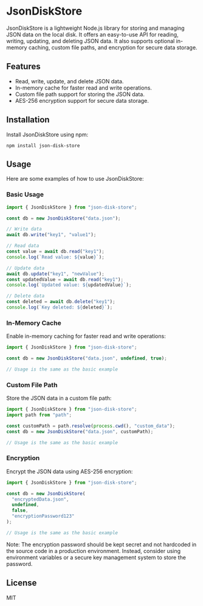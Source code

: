 # JsonDiskStore

JsonDiskStore is a lightweight Node.js library for storing and managing JSON data on the local disk. It offers an easy-to-use API for reading, writing, updating, and deleting JSON data. It also supports optional in-memory caching, custom file paths, and encryption for secure data storage.

## Features

- Read, write, update, and delete JSON data.
- In-memory cache for faster read and write operations.
- Custom file path support for storing the JSON data.
- AES-256 encryption support for secure data storage.

## Installation

Install JsonDiskStore using npm:

`npm install json-disk-store`

## Usage

Here are some examples of how to use JsonDiskStore:

### Basic Usage

```javascript
import { JsonDiskStore } from "json-disk-store";

const db = new JsonDiskStore("data.json");

// Write data
await db.write("key1", "value1");

// Read data
const value = await db.read("key1");
console.log(`Read value: ${value}`);

// Update data
await db.update("key1", "newValue");
const updatedValue = await db.read("key1");
console.log(`Updated value: ${updatedValue}`);

// Delete data
const deleted = await db.delete("key1");
console.log(`Key deleted: ${deleted}`);
```

### In-Memory Cache

Enable in-memory caching for faster read and write operations:

```javascript
import { JsonDiskStore } from "json-disk-store";

const db = new JsonDiskStore("data.json", undefined, true);

// Usage is the same as the basic example
```

### Custom File Path

Store the JSON data in a custom file path:

```javascript
import { JsonDiskStore } from "json-disk-store";
import path from "path";

const customPath = path.resolve(process.cwd(), "custom_data");
const db = new JsonDiskStore("data.json", customPath);

// Usage is the same as the basic example
```

### Encryption

Encrypt the JSON data using AES-256 encryption:

```javascript
import { JsonDiskStore } from "json-disk-store";

const db = new JsonDiskStore(
  "encryptedData.json",
  undefined,
  false,
  "encryptionPassword123"
);

// Usage is the same as the basic example
```

Note: The encryption password should be kept secret and not hardcoded in the source code in a production environment. Instead, consider using environment variables or a secure key management system to store the password.

## License

MIT
